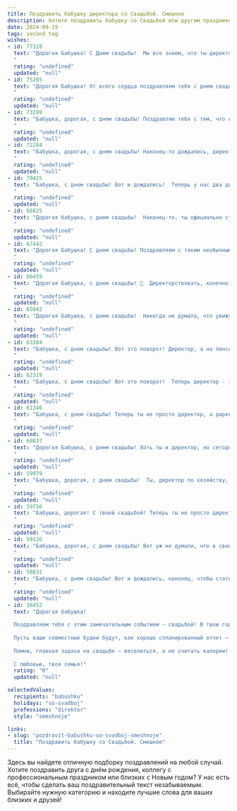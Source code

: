 ```yaml
---
title: Поздравить бабушку директора со Свадьбой. Смешное
description: Хотите поздравить бабушку со Свадьбой или другим праздником? Наш ИИ создаст незабываемое поздравление, а вы обязательно выделитесь среди других.  
date: 2024-09-19
tags: second tag
wishes:
- id: 77328
  text: "Дорогая Бабушка! С Днем свадьбы!  Мы все знаем, что ты директор по любви и управлению семейным бюджетом, но сегодня ты стала директором по семейному счастью! Поздравляем тебя с этим ответственным постом и желаем тебе море любви,  океан радости,  и чтобы \"свадебный марш\" играл в твоей жизни  нескончаемый танец!
  "
  rating: "undefined"
  updated: "null"
- id: 75285
  text: "Дорогая Бабушка! От всего сердца поздравляем тебя с днем свадьбы! Пусть эта свадьба станет не менее яркой, чем твоя карьера директора, а семейная жизнь - такой же стабильной, как твой управленческий стиль!
  "
  rating: "undefined"
  updated: "null"
- id: 73299
  text: "Бабушка, дорогая, с днем свадьбы! Поздравляю тебя с тем, что наконец-то ты нашла себе директора, который будет исполнять все твои прихоти! Пусть ваш тандем будет крепким и прибыльным, как акция Газпрома!
  "
  rating: "undefined"
  updated: "null"
- id: 72284
  text: "Бабушка, дорогая, с днем свадьбы! Наконец-то дождались, директорский пост теперь и твой. 😜  Желаем, чтобы  брак был таким же успешным, как и твоя карьера! 🎉
  "
  rating: "undefined"
  updated: "null"
- id: 70425
  text: "Бабушка, с днем свадьбы! Вот и дождались!  Теперь у нас два директора в семье - один на работе, а другая дома! 😄💐  Желаем вам, чтобы эта новая должность была не менее сладкой, чем ваш любимый торт! 🎉
  "
  rating: "undefined"
  updated: "null"
- id: 68825
  text: "Дорогая бабушка, с днем свадьбы!  Наконец-то, ты официально стала директором своей собственной семьи! Теперь только тебе решать, как управлять этим \"предприятием\" - все ли должны ходить строем или можно дать себе и внукам немного свободы? 😉  Желаем вам с \"новоиспеченным\" мужем много радости, смеха и, конечно, сладкой семейной жизни!
  "
  rating: "undefined"
  updated: "null"
- id: 67442
  text: "Дорогая Бабушка! С днем свадьбы! Поздравляем с таким необычным для директора событием! Желаем, чтобы ваш семейный бизнес процветал и приносил только радость, а все \"увольнения\" были связаны с декретным отпуском! 😄
  "
  rating: "undefined"
  updated: "null"
- id: 66459
  text: "Дорогая Бабушка, с днем свадьбы! 🎉  Директорствовать, конечно, непросто, но теперь, с таким опытом, и семейные дела пойдут как по маслу! 😉  Желаем вам, чтобы каждый день вашей совместной жизни был  ярким и запоминающимся, как отчет о  достигнутых результатах на собрании акционеров! 🥂
  "
  rating: "undefined"
  updated: "null"
- id: 65042
  text: "Дорогая Бабушка, с днем свадьбы!  Никогда не думала, что увижу, как наш строгий Директор, который держит всех в ежовых рукавицах, танцует под \"Ламбаду\"!  Желаю вам, чтобы ваша семейная жизнь была такой же яркой и веселой, как этот праздник!
  "
  rating: "undefined"
  updated: "null"
- id: 63384
  text: "Бабушка, с днем свадьбы! Вот это поворот! Директор, а на пенсии невеста! Поздравляем с этим смелым шагом! Надеемся, ваш новый статус принесет вам столько же радости, сколько вы принесли нам, своим директорам-внукам!
  "
  rating: "undefined"
  updated: "null"
- id: 62319
  text: "Бабушка, с днем свадьбы! Вот это поворот!  Теперь директор - это не только профессия, но и статус!  Желаем вам бесконечного счастья,  как у директора крупной корпорации, и чтобы  каждый день был  ярче, чем отчетный баланс!  😜🥂
  "
  rating: "undefined"
  updated: "null"
- id: 61346
  text: "Бабушка, с днем свадьбы! Теперь ты не просто директор, а директор семейного бизнеса - по производству любви и счастья!  😜🥳
  "
  rating: "undefined"
  updated: "null"
- id: 60837
  text: "Дорогая Бабушка, с днем свадьбы! Хоть ты и директор, но сегодня, наконец-то, нашла себе подчиненного - жениха! Желаем вам пылкой любви, крепких объятий и чтобы все решения в семье принимала только ты! 😉
  "
  rating: "undefined"
  updated: "null"
- id: 59979
  text: "Бабушка, дорогая, с днем свадьбы!  Ты, директор по хозяйству,  всю жизнь управляла нашим семейным предприятием, а теперь,  наконец-то,  позволила себе стать главным директором в личной жизни!  Желаю тебе бесконечного медового месяца, чтобы наладить  \"производство\" счастья и радости, ну а мы, как твои верные партнеры,  будем обеспечивать тебя  нескончаемым  потоком  любви и заботы!  😉
  "
  rating: "undefined"
  updated: "null"
- id: 59756
  text: "Бабушка, дорогая! С твоей свадьбой! Теперь ты не просто директор, а директор семейного бизнеса! Пусть жизнь с новым супругом будет такой же успешной, как твоя карьера, и пусть в семье царят любовь, гармония и, конечно же, послушание! 😜
  "
  rating: "undefined"
  updated: "null"
- id: 59126
  text: "Бабушка, дорогая, с днем свадьбы! Вот уж не думали, что в свои годы решишься на такое! Пусть твоя новая жизнь будет полна любви, смеха и, конечно же, внуков - ведь ты теперь директор по семейному счастью! 😉🥂
  "
  rating: "undefined"
  updated: "null"
- id: 58631
  text: "Бабушка, с днем свадьбы! Вот и дождались, наконец, чтобы стать директором семейного предприятия под названием \"Счастливая семья\"! Желаем вам, чтобы прибыль от этой фирмы была только положительная, а дивиденды - бесконечные! 😄
  "
  rating: "undefined"
  updated: "null"
- id: 38452
  text: "Дорогая бабушка!
  
  Поздравляем тебя с этим замечательным событием — свадьбой! В твои годы не лень идти на такие щекотливые приключения! Ты как директор, который в любой ситуации находит нужный подход, теперь станешь главным менеджером по счастью в семейной жизни.
  
  Пусть ваши совместные будни будут, как хорошо спланированный отчет — без накладок, с приятными сюрпризами и, конечно, с хорошей прибылью в виде счастья и радости. Желаем, чтобы в вашей семье было столько смеха, сколько у тебя идей для новых проектов!
  
  Помни, главная задача на свадьбе — веселиться, а не считать калории! Так что поднимай тосты за счастье и смех, оставляя строгую дирекцию на потом!
  
  С любовью, твоя семья!"
  rating: "0"
  updated: "null"

selectedValues:
  recipients: "babushku"
  holidays: "so-svadboj"
  professions: "direktor"
  style: "smeshnoje"

links:
- slug: "pozdravit-babushku-so-svadboj-smeshnoje"
  title: "Поздравить бабушку со Свадьбой. Смешное"
---
```


Здесь вы найдете отличную подборку поздравлений на любой случай. 
Хотите поздравить друга с днём рождения, коллегу с профессиональным праздником или близких с Новым годом? У нас есть всё, чтобы сделать ваш поздравительный текст незабываемым. Выбирайте нужную категорию и находите лучшие слова для ваших близких и друзей!
